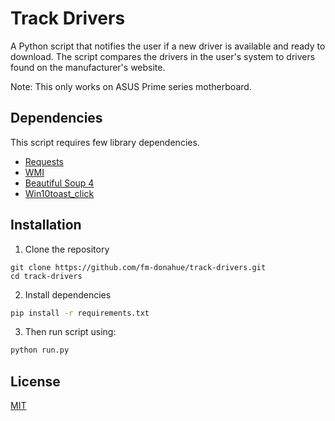 # Track Drivers

A Python script that notifies the user if a new driver is available and ready to download. The script compares the drivers in the user's system to drivers found on the manufacturer's website.

Note: This only works on ASUS Prime series motherboard.

## Dependencies

This script requires few library dependencies.

- [Requests](https://docs.python-requests.org/en/latest/)
- [WMI](https://pypi.org/project/WMI/)
- [Beautiful Soup 4](https://www.crummy.com/software/BeautifulSoup/bs4/doc/)
- [Win10toast_click](https://pypi.org/project/win10toast-click/)

## Installation
1. Clone the repository
```
git clone https://github.com/fm-donahue/track-drivers.git
cd track-drivers
```

2. Install dependencies
```bash
pip install -r requirements.txt
```

3. Then run script using:
```bash
python run.py
```

## License
[MIT](https://github.com/fm-donahue/track-drivers/blob/main/LICENSE)
